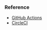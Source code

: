 ### Reference
- [GitHub Actions](https://learn.hashicorp.com/tutorials/terraform/github-actions?in=terraform/automation)
- [CircleCI](https://learn.hashicorp.com/tutorials/terraform/circle-ci?in=terraform/automation)